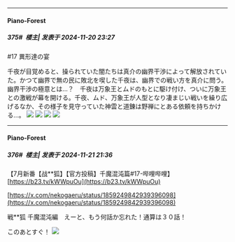 ﻿
*****

####  Piano-Forest  
##### 375#         楼主| 发表于 2024-11-20 23:27

#17 異形達の宴

千夜が目覚めると、操られていた闇たちは真介の幽界干渉によって解放されていた。かつて幽界で無の民に敗北を喫した千夜は、幽界での戦い方を真介に問う。幽界干渉の極意とは…？　千夜は万象王とムドのもとに駆け付け、ついに万象王との激戦が幕を開ける。千夜、ムド、万象王が人型となり凄まじい戦いを繰り広げるなか、その様子を見守っていた神雲と道錬は野禅にとある依頼を持ちかける…。
<img src="https://p.sda1.dev/20/c06291773652a757d9021feed7bd997b/img01 _19_.webp" referrerpolicy="no-referrer">
<img src="https://p.sda1.dev/20/25b29853ded7d84b85f1a44bdc13fa2f/img02 _19_.webp" referrerpolicy="no-referrer">
<img src="https://p.sda1.dev/20/69083c39368669f70e02ea568de5cce9/img03 _19_.webp" referrerpolicy="no-referrer">
<img src="https://p.sda1.dev/20/175ab82d9e95cc73972d6a16ca1fff0c/img04 _19_.webp" referrerpolicy="no-referrer">


*****

####  Piano-Forest  
##### 376#         楼主| 发表于 2024-11-21 21:36

【7月新番【战**狐】【官方投稿】千魔混沌篇#17-哔哩哔哩】 
[https://b23.tv/kWWpuOu](https://b23.tv/kWWpuOu)

[https://x.com/nekogaeru/status/1859249842939396098](https://x.com/nekogaeru/status/1859249842939396098)

戦**狐 千魔混沌編　えーと、もう何話か忘れた！通算は３０話！

このあとすぐ！
<img src="https://p.sda1.dev/20/e53f1c5567cb6b1fc8ff793883209bc1/20241121_213409.jpg" referrerpolicy="no-referrer">

